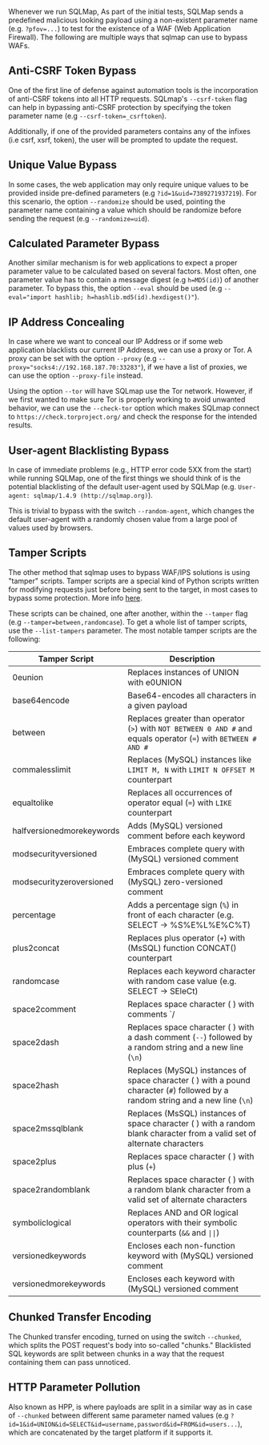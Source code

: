 Whenever we run SQLMap, As part of the initial tests, SQLMap sends a predefined malicious looking payload using a non-existent parameter name (e.g. `?pfov=...`) to test for the existence of a WAF (Web Application Firewall). The following are multiple ways that sqlmap can use to bypass WAFs.
## Anti-CSRF Token Bypass
One of the first line of defense against automation tools is the incorporation of anti-CSRF tokens into all HTTP requests. SQLmap's `--csrf-token` flag can help in bypassing anti-CSRF protection by specifying the token parameter name (e.g `--csrf-token=_csrftoken`).

Additionally, if one of the provided parameters contains any of the infixes (i.e csrf, xsrf, token), the user will be prompted to update the request.
## Unique Value Bypass
In some cases, the web application may only require unique values to be provided inside pre-defined parameters (e.g `?id=1&uid=7389271937219`). For this scenario, the option `--randomize` should be used, pointing the parameter name containing a value which should be randomize before sending the request (e.g `--randomize=uid`).
## Calculated Parameter Bypass
Another similar mechanism is for web applications to expect a proper parameter value to be calculated based on several factors. Most often, one parameter value has to contain a message digest (e.g `h=MD5(id)`) of another parameter. To bypass this, the option `--eval` should be used (e.g `--eval="import hashlib; h=hashlib.md5(id).hexdigest()"`).
## IP Address Concealing
In case where we want to conceal our IP Address or if some web application blacklists our current IP Address, we can use a proxy or Tor. A proxy can be set with the option `--proxy` (e.g `--proxy="socks4://192.168.187.70:33283"`), if we have a list of proxies, we can use the option `--proxy-file` instead.

Using the option `--tor` will have SQLmap use the Tor network. However, if we first wanted to make sure Tor is properly working to avoid unwanted behavior, we can use the `--check-tor` option which makes SQLmap connect to `https://check.torproject.org/` and check the response for the intended results.
## User-agent Blacklisting Bypass
In case of immediate problems (e.g., HTTP error code 5XX from the start) while running SQLMap, one of the first things we should think of is the potential blacklisting of the default user-agent used by SQLMap (e.g. `User-agent: sqlmap/1.4.9 (http://sqlmap.org)`).

This is trivial to bypass with the switch `--random-agent`, which changes the default user-agent with a randomly chosen value from a large pool of values used by browsers.
## Tamper Scripts
The other method that sqlmap uses to bypass WAF/IPS solutions is using "tamper" scripts. Tamper scripts are a special kind of Python scripts written for modifying requests just before being sent to the target, in most cases to bypass some protection. More info [here](https://forum.bugcrowd.com/t/sqlmap-tamper-scripts-sql-injection-and-waf-bypass/423).

These scripts can be chained, one after another, within the `--tamper` flag (e.g `--tamper=between,randomcase`). To get a whole list of tamper scripts, use the `--list-tampers` parameter. The most notable tamper scripts are the following:

| Tamper Script             | Description                                                                                                                      |
| ------------------------- | -------------------------------------------------------------------------------------------------------------------------------- |
| 0eunion                   | Replaces instances of UNION with e0UNION                                                                                         |
| base64encode              | Base64-encodes all characters in a given payload                                                                                 |
| between                   | Replaces greater than operator (`>`) with `NOT BETWEEN 0 AND #` and equals operator (`=`) with `BETWEEN # AND #`                 |
| commalesslimit            | Replaces (MySQL) instances like `LIMIT M, N` with `LIMIT N OFFSET M` counterpart                                                 |
| equaltolike               | Replaces all occurrences of operator equal (`=`) with `LIKE` counterpart                                                         |
| halfversionedmorekeywords | Adds (MySQL) versioned comment before each keyword                                                                               |
| modsecurityversioned      | Embraces complete query with (MySQL) versioned comment                                                                           |
| modsecurityzeroversioned  | Embraces complete query with (MySQL) zero-versioned comment                                                                      |
| percentage                | Adds a percentage sign (`%`) in front of each character (e.g. SELECT -> %S%E%L%E%C%T)                                            |
| plus2concat               | Replaces plus operator (`+`) with (MsSQL) function CONCAT() counterpart                                                          |
| randomcase                | Replaces each keyword character with random case value (e.g. SELECT -> SEleCt)                                                   |
| space2comment             | Replaces space character ( ) with comments `/                                                                                    |
| space2dash                | Replaces space character ( ) with a dash comment (`--`) followed by a random string and a new line (`\n`)                        |
| space2hash                | Replaces (MySQL) instances of space character ( ) with a pound character (`#`) followed by a random string and a new line (`\n`) |
| space2mssqlblank          | Replaces (MsSQL) instances of space character ( ) with a random blank character from a valid set of alternate characters         |
| space2plus                | Replaces space character ( ) with plus (`+`)                                                                                     |
| space2randomblank         | Replaces space character ( ) with a random blank character from a valid set of alternate characters                              |
| symboliclogical           | Replaces AND and OR logical operators with their symbolic counterparts (`&&` and `\|\|`)                                         |
| versionedkeywords         | Encloses each non-function keyword with (MySQL) versioned comment                                                                |
| versionedmorekeywords     | Encloses each keyword with (MySQL) versioned comment                                                                             |
## Chunked Transfer Encoding
The Chunked transfer encoding, turned on using the switch `--chunked`, which splits the POST request's body into so-called "chunks." Blacklisted SQL keywords are split between chunks in a way that the request containing them can pass unnoticed.
## HTTP Parameter Pollution
Also known as HPP, is where payloads are split in a similar way as in case of `--chunked` between different same parameter named values (e.g `?id=1&id=UNION&id=SELECT&id=username,password&id=FROM&id=users...`), which are concatenated by the target platform if it supports it.